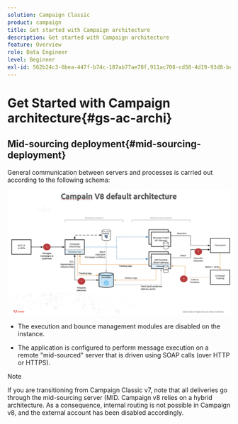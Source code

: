 ```yaml
---
solution: Campaign Classic
product: campaign
title: Get started with Campaign architecture
description: Get started with Campaign architecture
feature: Overview
role: Data Engineer
level: Beginner
exl-id: 562b24c3-6bea-447f-b74c-187ab77ae78f,911ac708-cd58-4d19-93d8-bc3354acef19,dcc16090-b9af-4d08-ba99-d0929741a022
---
```

# Get Started with Campaign architecture{#gs-ac-archi}

## Mid-sourcing deployment{#mid-sourcing-deployment}

General communication between servers and processes is carried out according to the following schema:

![](assets/architecture.png) 

* The execution and bounce management modules are disabled on the instance.

* The application is configured to perform message execution on a remote "mid-sourced" server that is driven using SOAP calls (over HTTP or HTTPS).

>[!NOTE]
>
> If you are transitioning from Campaign Classic v7, note that all deliveries go through the mid-sourcing server (MID. Campaign v8 relies on a hybrid architecture.
> As a consequence, internal routing is not possible in Campaign v8, and the external account has been disabled accordingly.
>

